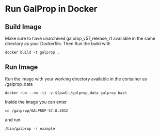 # Run GalProp in Docker

## Build Image

Make sure to have unarchived galprop_v57_release_r1 available in the same directory as your Dockerfile. Then Run the build with

	docker build -t galprop .


## Run Image

Run the image with your working directory available in the container as /galprop_data

	docker run --rm -ti -v $(pwd):/galprop_data galprop bash


Inside the image you can enter

	cd /galprop/GALPROP-57.0.3032

and run

	/bin/galprop -r example
